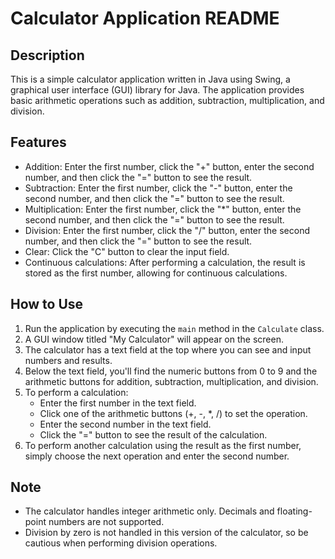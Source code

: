 # Calculator Application README

## Description
This is a simple calculator application written in Java using Swing, a graphical user interface (GUI) library for Java. The application provides basic arithmetic operations such as addition, subtraction, multiplication, and division.

## Features
- Addition: Enter the first number, click the "+" button, enter the second number, and then click the "=" button to see the result.
- Subtraction: Enter the first number, click the "-" button, enter the second number, and then click the "=" button to see the result.
- Multiplication: Enter the first number, click the "*" button, enter the second number, and then click the "=" button to see the result.
- Division: Enter the first number, click the "/" button, enter the second number, and then click the "=" button to see the result.
- Clear: Click the "C" button to clear the input field.
- Continuous calculations: After performing a calculation, the result is stored as the first number, allowing for continuous calculations.

## How to Use
1. Run the application by executing the `main` method in the `Calculate` class.
2. A GUI window titled "My Calculator" will appear on the screen.
3. The calculator has a text field at the top where you can see and input numbers and results.
4. Below the text field, you'll find the numeric buttons from 0 to 9 and the arithmetic buttons for addition, subtraction, multiplication, and division.
5. To perform a calculation:
   - Enter the first number in the text field.
   - Click one of the arithmetic buttons (+, -, *, /) to set the operation.
   - Enter the second number in the text field.
   - Click the "=" button to see the result of the calculation.
6. To perform another calculation using the result as the first number, simply choose the next operation and enter the second number.

## Note
- The calculator handles integer arithmetic only. Decimals and floating-point numbers are not supported.
- Division by zero is not handled in this version of the calculator, so be cautious when performing division operations.
